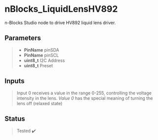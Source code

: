 # nBlocks_LiquidLensHV892

n-Blocks Studio node to drive HV892 liquid lens driver. 

## Parameters

>  *  **PinName** pinSDA
>  *  **PinName** pinSCL
>  *  **uint8_t** I2C Address
>  *  **uint8_t** Preset

## Inputs

>    Input 0 receives a value in the range 0-255, controlling the voltage intensity
  in the lens. *Value 0* has the special meaning of turning the lens off 
  (relaxed state)


## Status
>  Tested :heavy_check_mark:

